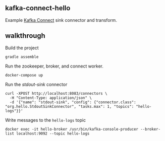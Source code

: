 kafka-connect-hello
-------------------

Example [Kafka Connect](http://kafka.apache.org/documentation/#connect) sink connector and transform.

## walkthrough

Build the project

```
gradle assemble
```

Run the zookeeper, broker, and connect worker.

```
docker-compose up
```

Run the _stdout-sink_ connector

```
curl -XPOST http://localhost:8083/connectors \
  -H "Content-Type: application/json" \
  -d '{"name": "stdout-sink", "config": {"connector.class": "org.hello.StdoutSinkConnector", "tasks.max": 1, "topics": "hello-logs"}}'
```

Write messages to the `hello-logs` topic

```
docker exec -it hello-broker /usr/bin/kafka-console-producer --broker-list localhost:9092 --topic hello-logs
```

